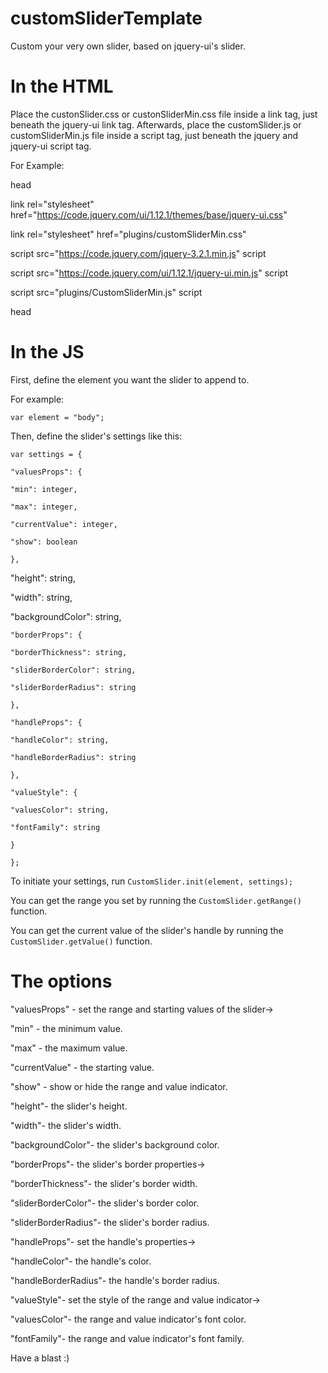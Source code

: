 # customSliderTemplate
Custom your very own slider, based on jquery-ui's slider.

# In the HTML
Place the custonSlider.css or custonSliderMin.css file inside a link tag, just beneath the jquery-ui link tag.
Afterwards, place the customSlider.js or customSliderMin.js file inside a script tag, just beneath the jquery and jquery-ui script tag.

For Example:

head

  link rel="stylesheet" href="https://code.jquery.com/ui/1.12.1/themes/base/jquery-ui.css"
  
  link rel="stylesheet" href="plugins/customSliderMin.css"
  
  script src="https://code.jquery.com/jquery-3.2.1.min.js" script
  
  script src="https://code.jquery.com/ui/1.12.1/jquery-ui.min.js" script
  
  script src="plugins/CustomSliderMin.js" script
  
head


# In the JS
First, define the element you want the slider to append to.

For example:

`var element = "body"; `

Then, define the slider's settings like this:

`var settings = {`

  `"valuesProps": {`
  
    "min": integer,
    
    "max": integer,
    
    "currentValue": integer,
    
    "show": boolean
    
  `},`
  
  "height": string,
  
  "width": string,
  
  "backgroundColor": string,
  
  `"borderProps": {`
  
    "borderThickness": string,
    
    "sliderBorderColor": string,
    
    "sliderBorderRadius": string
    
  `},`
  
  `"handleProps": {`
  
    "handleColor": string,
    
    "handleBorderRadius": string
    
  `},`
  
  `"valueStyle": {`
  
    "valuesColor": string,
    
    "fontFamily": string
    
  `}`
  
`};`

To initiate your settings, run `CustomSlider.init(element, settings);`

You can get the range you set by running the `CustomSlider.getRange()` function.

You can get the current value of the slider's handle by running the `CustomSlider.getValue()` function.

# The options
"valuesProps" - set the range and starting values of the slider->

"min" - the minimum value.

"max" - the maximum value.

"currentValue" - the starting value.

"show" - show or hide the range and value indicator.


"height"- the slider's height.

"width"- the slider's width.

"backgroundColor"- the slider's background color.


"borderProps"- the slider's border properties->

"borderThickness"- the slider's border width.

"sliderBorderColor"- the slider's border color.

"sliderBorderRadius"- the slider's border radius.

 
"handleProps"-  set the handle's properties->

"handleColor"- the handle's color.

"handleBorderRadius"- the handle's border radius.


"valueStyle"- set the style of the range and value indicator-> 

"valuesColor"- the range and value indicator's font color.

"fontFamily"- the range and value indicator's font family.

  
Have a blast :)
